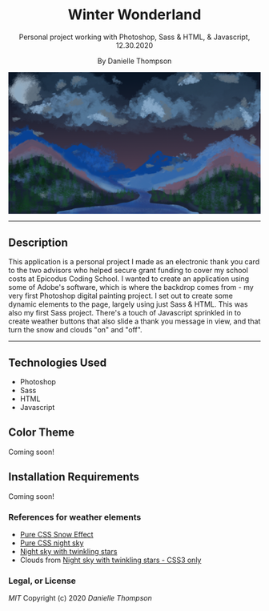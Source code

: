 <div align="center">

# Winter Wonderland

</div>
<p align="center">Personal project working with Photoshop, Sass & HTML, & Javascript, 12.30.2020</p>
<p align="center">By Danielle Thompson</p>
<img align="center" src="images/Nighttime-Mtns.png" alt="Photoshop painting depicting a nighttime setting in a forested mountain area.">

---

## Description

This application is a personal project I made as an electronic thank you card to the two advisors who helped secure grant funding to cover my school costs at Epicodus Coding School. I wanted to create an application using some of Adobe's software, which is where the backdrop comes from - my very first Photoshop digital painting project. I set out to create some dynamic elements to the page, largely using just Sass & HTML. This was also my first Sass project. There's a touch of Javascript sprinkled in to create weather buttons that also slide a thank you message in view, and that turn the snow and clouds "on" and "off". 

---

## Technologies Used

- Photoshop
- Sass
- HTML
- Javascript

## Color Theme

Coming soon!

## Installation Requirements

Coming soon!

### References for weather elements

- [Pure CSS Snow Effect](https://redstapler.co/pure-css-snow-fall-effect/)
- [Pure CSS night sky](https://codepen.io/ianfhunter1/pen/oNgOzrg)
- [Night sky with twinkling stars](https://www.script-tutorials.com/night-sky-with-twinkling-stars/)
- Clouds from [Night sky with twinkling stars - CSS3 only](https://codepen.io/stealy/pen/zYxXpza)

### Legal, or License
_MIT_ Copyright (c) 2020 *_Danielle Thompson_*